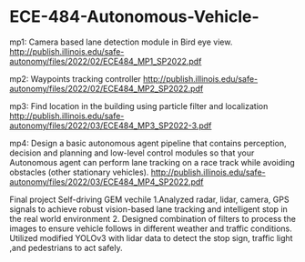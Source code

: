 # ECE-484-Autonomous-Vehicle-


mp1: Camera based lane detection module in Bird eye view.
http://publish.illinois.edu/safe-autonomy/files/2022/02/ECE484_MP1_SP2022.pdf



mp2: Waypoints tracking controller
http://publish.illinois.edu/safe-autonomy/files/2022/02/ECE484_MP2_SP2022.pdf



mp3: Find location in the building using particle filter and localization
http://publish.illinois.edu/safe-autonomy/files/2022/03/ECE484_MP3_SP2022-3.pdf



mp4: Design a basic autonomous agent pipeline that
contains perception, decision and planning and low-level control modules so that your Autonomous agent can perform lane tracking on a race track while avoiding obstacles (other stationary vehicles).
http://publish.illinois.edu/safe-autonomy/files/2022/03/ECE484_MP4_SP2022.pdf



Final project
Self-driving GEM vechile
1.Analyzed radar, lidar, camera, GPS signals to achieve robust vision-based lane tracking and intelligent stop in the real world environment
2. Designed combination of filters to process the images to ensure vehicle follows in different weather and traffic conditions. Utilized  modified YOLOv3 with lidar data to detect the stop sign, traffic light ,and pedestrians to act safely.
